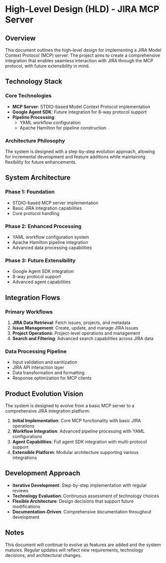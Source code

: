 # High-Level Design (HLD) - JIRA MCP Server

## Overview

This document outlines the high-level design for implementing a JIRA Model Context Protocol (MCP) server. The project aims to create a comprehensive integration that enables seamless interaction with JIRA through the MCP protocol, with future extensibility in mind.

## Technology Stack

### Core Technologies
- **MCP Server**: STDIO-based Model Context Protocol implementation
- **Google Agent SDK**: Future integration for 8-way protocol support
- **Pipeline Processing**:
  - YAML workflow configuration
  - Apache Hamilton for pipeline construction

### Architecture Philosophy
The system is designed with a step-by-step evolution approach, allowing for incremental development and feature additions while maintaining flexibility for future enhancements.

## System Architecture

### Phase 1: Foundation
- STDIO-based MCP server implementation
- Basic JIRA integration capabilities
- Core protocol handling

### Phase 2: Enhanced Processing
- YAML workflow configuration system
- Apache Hamilton pipeline integration
- Advanced data processing capabilities

### Phase 3: Future Extensibility
- Google Agent SDK integration
- 8-way protocol support
- Advanced agent capabilities

## Integration Flows

### Primary Workflows
1. **JIRA Data Retrieval**: Fetch issues, projects, and metadata
2. **Issue Management**: Create, update, and manage JIRA issues
3. **Project Operations**: Project-level operations and management
4. **Search and Filtering**: Advanced search capabilities across JIRA data

### Data Processing Pipeline
- Input validation and sanitization
- JIRA API interaction layer
- Data transformation and formatting
- Response optimization for MCP clients

## Product Evolution Vision

The system is designed to evolve from a basic MCP server to a comprehensive JIRA integration platform:

1. **Initial Implementation**: Core MCP functionality with basic JIRA operations
2. **Workflow Integration**: Advanced pipeline processing with YAML configurations
3. **Agent Capabilities**: Full agent SDK integration with multi-protocol support
4. **Extensible Platform**: Modular architecture supporting various integrations

## Development Approach

- **Iterative Development**: Step-by-step implementation with regular reviews
- **Technology Evaluation**: Continuous assessment of technology choices
- **Flexible Architecture**: Design decisions that support future modifications
- **Documentation-Driven**: Comprehensive documentation throughout development

## Notes

This document will continue to evolve as features are added and the system matures. Regular updates will reflect new requirements, technology decisions, and architectural changes.
